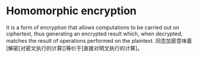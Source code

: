 # Homomorphic encryption 
It is a form of encryption that allows computations to be carried out on ciphertext, thus generating an encrypted result which, when decrypted, matches the result of operations performed on the plaintext.
同态加密意味着 [解密[对密文执行的计算]]等价于[直接对明文执行的计算]。
